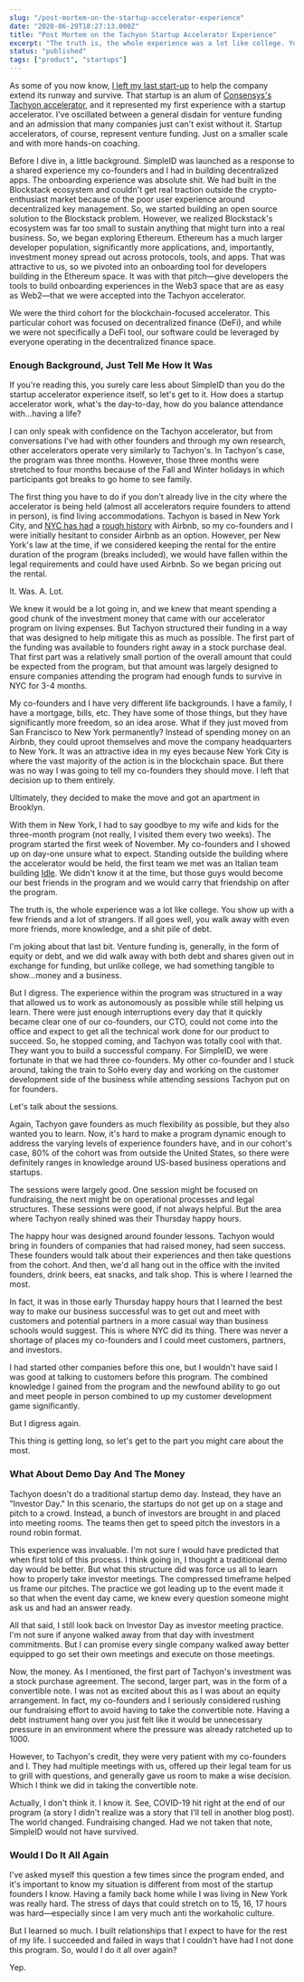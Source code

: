 ```yaml
---
slug: "/post-mortem-on-the-startup-accelerator-experience"
date: "2020-06-29T18:27:13.000Z"
title: "Post Mortem on the Tachyon Startup Accelerator Experience"
excerpt: "The truth is, the whole experience was a lot like college. You show up with a few friends and a lot of strangers. If all goes well, you walk away with even more friends, more knowledge, and a shit pile of debt."
status: "published"
tags: ["product", "startups"]
---
```

As some of you now know, [I left my last start-up](<https://polluterofminds.com/startups-and-difficult-decisions/>) to help the company extend its runway and survive. That startup is an alum of [Consensys's Tachyon accelerator](<https://labs.consensys.net/tachyon/>), and it represented my first experience with a startup accelerator. I've oscillated between a general disdain for venture funding and an admission that many companies just can't exist without it. Startup accelerators, of course, represent venture funding. Just on a smaller scale and with more hands-on coaching.

Before I dive in, a little background. SimpleID was launched as a response to a shared experience my co-founders and I had in building decentralized apps. The onboarding experience was absolute shit. We had built in the Blockstack ecosystem and couldn't get real traction outside the crypto-enthusiast market because of the poor user experience around decentralized key management. So, we started building an open source solution to the Blockstack problem. However, we realized Blockstack's ecosystem was far too small to sustain anything that might turn into a real business. So, we began exploring Ethereum. Ethereum has a much larger developer population, significantly more applications, and, importantly, investment money spread out across protocols, tools, and apps. That was attractive to us, so we pivoted into an onboarding tool for developers building in the Ethereum space. It was with that pitch—give developers the tools to build onboarding experiences in the Web3 space that are as easy as Web2—that we were accepted into the Tachyon accelerator.

We were the third cohort for the blockchain-focused accelerator. This particular cohort was focused on decentralized finance (DeFi), and while we were not specifically a DeFi tool, our software could be leveraged by everyone operating in the decentralized finance space.

### Enough Background, Just Tell Me How It Was

If you're reading this, you surely care less about SimpleID than you do the startup accelerator experience itself, so let's get to it. How does a startup accelerator work, what's the day-to-day, how do you balance attendance with...having a life?

I can only speak with confidence on the Tachyon accelerator, but from conversations I've had with other founders and through my own research, other accelerators operate very similarly to Tachyon's. In Tachyon's case, the program was three months. However, those three months were stretched to four months because of the Fall and Winter holidays in which participants got breaks to go home to see family.

The first thing you have to do if you don't already live in the city where the accelerator is being held (almost all accelerators require founders to attend in person), is find living accommodations. Tachyon is based in New York City, and [NYC has had](<https://www.vox.com/the-goods/2019/1/9/18174095/airbnb-lawsuit-new-york-city>) a [rough history](<https://www.cnet.com/news/airbnb-finally-settles-lawsuit-against-nyc-and-hands-over-host-data/>) with Airbnb, so my co-founders and I were initially hesitant to consider Airbnb as an option. However, per New York's law at the time, if we considered keeping the rental for the entire duration of the program (breaks included), we would have fallen within the legal requirements and could have used Airbnb. So we began pricing out the rental.

It. Was. A. Lot.

We knew it would be a lot going in, and we knew that meant spending a good chunk of the investment money that came with our accelerator program on living expenses. But Tachyon structured their funding in a way that was designed to help mitigate this as much as possible. The first part of the funding was available to founders right away in a stock purchase deal. That first part was a relatively small portion of the overall amount that could be expected from the program, but that amount was largely designed to ensure companies attending the program had enough funds to survive in NYC for 3-4 months.

My co-founders and I have very different life backgrounds. I have a family, I have a mortgage, bills, etc. They have some of those things, but they have significantly more freedom, so an idea arose. What if they just moved from San Francisco to New York permanently? Instead of spending money on an Airbnb, they could uproot themselves and move the company headquarters to New York. It was an attractive idea in my eyes because New York City is where the vast majority of the action is in the blockchain space. But there was no way I was going to tell my co-founders they should move. I left that decision up to them entirely.

Ultimately, they decided to make the move and got an apartment in Brooklyn.

With them in New York, I had to say goodbye to my wife and kids for the three-month program (not really, I visited them every two weeks). The program started the first week of November. My co-founders and I showed up on day-one unsure what to expect. Standing outside the building where the accelerator would be held, the first team we met was an Italian team building [Idle](<https://idle.finance/>). We didn't know it at the time, but those guys would become our best friends in the program and we would carry that friendship on after the program.

The truth is, the whole experience was a lot like college. You show up with a few friends and a lot of strangers. If all goes well, you walk away with even more friends, more knowledge, and a shit pile of debt.

I'm joking about that last bit. Venture funding is, generally, in the form of equity or debt, and we did walk away with both debt and shares given out in exchange for funding, but unlike college, we had something tangible to show...money and a business.

But I digress. The experience within the program was structured in a way that allowed us to work as autonomously as possible while still helping us learn. There were just enough interruptions every day that it quickly became clear one of our co-founders, our CTO, could not come into the office and expect to get all the technical work done for our product to succeed. So, he stopped coming, and Tachyon was totally cool with that. They want you to build a successful company. For SimpleID, we were fortunate in that we had three co-founders. My other co-founder and I stuck around, taking the train to SoHo every day and working on the customer development side of the business while attending sessions Tachyon put on for founders.

Let's talk about the sessions.

Again, Tachyon gave founders as much flexibility as possible, but they also wanted you to learn. Now, it's hard to make a program dynamic enough to address the varying levels of experience founders have, and in our cohort's case, 80% of the cohort was from outside the United States, so there were definitely ranges in knowledge around US-based business operations and startups.

The sessions were largely good. One session might be focused on fundraising, the next might be on operational processes and legal structures. These sessions were good, if not always helpful. But the area where Tachyon really shined was their Thursday happy hours.

The happy hour was designed around founder lessons. Tachyon would bring in founders of companies that had raised money, had seen success. These founders would talk about their experiences and then take questions from the cohort. And then, we'd all hang out in the office with the invited founders, drink beers, eat snacks, and talk shop. This is where I learned the most.

In fact, it was in those early Thursday happy hours that I learned the best way to make our business successful was to get out and meet with customers and potential partners in a more casual way than business schools would suggest. This is where NYC did its thing. There was never a shortage of places my co-founders and I could meet customers, partners, and investors.

I had started other companies before this one, but I wouldn't have said I was good at talking to customers before this program. The combined knowledge I gained from the program and the newfound ability to go out and meet people in person combined to up my customer development game significantly.

But I digress again.

This thing is getting long, so let's get to the part you might care about the most.

### What About Demo Day And The Money

Tachyon doesn't do a traditional startup demo day. Instead, they have an "Investor Day." In this scenario, the startups do not get up on a stage and pitch to a crowd. Instead, a bunch of investors are brought in and placed into meeting rooms. The teams then get to speed pitch the investors in a round robin format.

This experience was invaluable. I'm not sure I would have predicted that when first told of this process. I think going in, I thought a traditional demo day would be better. But what this structure did was force us all to learn how to properly take investor meetings. The compressed timeframe helped us frame our pitches. The practice we got leading up to the event made it so that when the event day came, we knew every question someone might ask us and had an answer ready.

All that said, I still look back on Investor Day as investor meeting practice. I'm not sure if anyone walked away from that day with investment commitments. But I can promise every single company walked away better equipped to go set their own meetings and execute on those meetings.

Now, the money. As I mentioned, the first part of Tachyon's investment was a stock purchase agreement. The second, larger part, was in the form of a convertible note. I was not as excited about this as I was about an equity arrangement. In fact, my co-founders and I seriously considered rushing our fundraising effort to avoid having to take the convertible note. Having a debt instrument hang over you just felt like it would be unnecessary pressure in an environment where the pressure was already ratcheted up to 1000.

However, to Tachyon's credit, they were very patient with my co-founders and I. They had multiple meetings with us, offered up their legal team for us to grill with questions, and generally gave us room to make a wise decision. Which I think we did in taking the convertible note.

Actually, I don't think it. I know it. See, COVID-19 hit right at the end of our program (a story I didn't realize was a story that I'll tell in another blog post). The world changed. Fundraising changed. Had we not taken that note, SimpleID would not have survived.

### Would I Do It All Again

I've asked myself this question a few times since the program ended, and it's important to know my situation is different from most of the startup founders I know. Having a family back home while I was living in New York was really hard. The stress of days that could stretch on to 15, 16, 17 hours was hard—especially since I am very much anti the workaholic culture.

But I learned so much. I built relationships that I expect to have for the rest of my life. I succeeded and failed in ways that I couldn't have had I not done this program. So, would I do it all over again?

Yep.


  